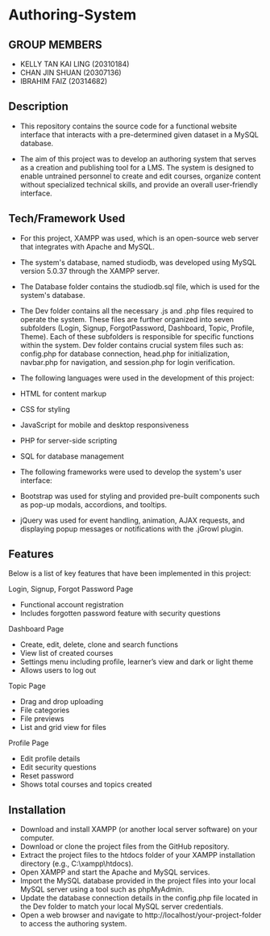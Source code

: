 # Authoring-System
## GROUP MEMBERS
  - KELLY TAN KAI LING (20310184)
  - CHAN JIN SHUAN (20307136)
  - IBRAHIM FAIZ (20314682)

## Description

- This repository contains the source code for a functional website interface that interacts with a pre-determined given dataset in a MySQL database. 

- The aim of this project was to develop an authoring system that serves as a creation and publishing tool for a LMS. The system is designed to enable untrained personnel to create and edit courses, organize content without specialized technical skills, and provide an overall user-friendly interface.

## Tech/Framework Used

- For this project, XAMPP was used, which is an open-source web server that integrates with Apache and MySQL. 

- The system's database, named studiodb, was developed using MySQL version 5.0.37 through the XAMPP server.

- The Database folder contains the studiodb.sql file, which is used for the system's database.

- The Dev folder contains all the necessary .js and .php files required to operate the system. These files are further organized into seven subfolders (Login, Signup, ForgotPassword, Dashboard, Topic, Profile, Theme). Each of these subfolders is responsible for specific functions within the system. Dev folder contains crucial system files such as: config.php for database connection, head.php for initialization, navbar.php for navigation, and session.php for login verification.

- The following languages were used in the development of this project:

- HTML for content markup
- CSS for styling
- JavaScript for mobile and desktop responsiveness
- PHP for server-side scripting
- SQL for database management

- The following frameworks were used to develop the system's user interface:

- Bootstrap was used for styling and provided pre-built components such as pop-up modals, accordions, and tooltips.
- jQuery was used for event handling, animation, AJAX requests, and displaying popup messages or notifications with the .jGrowl plugin.


## Features

Below is a list of key features that have been implemented in this project:

Login, Signup, Forgot Password Page
- Functional account registration
- Includes forgotten password feature with security questions

Dashboard Page
- Create, edit, delete, clone and search functions
- View list of created courses
- Settings menu including profile, learner’s view and dark or light theme
- Allows users to log out
	
Topic Page
- Drag and drop uploading
- File categories
- File previews
- List and grid view for files
	
Profile Page
- Edit profile details
- Edit security questions
- Reset password
- Shows total courses and topics created


## Installation

- Download and install XAMPP (or another local server software) on your computer.
- Download or clone the project files from the GitHub repository.
- Extract the project files to the htdocs folder of your XAMPP installation directory (e.g., C:\xampp\htdocs).
- Open XAMPP and start the Apache and MySQL services.
- Import the MySQL database provided in the project files into your local MySQL server using a tool such as phpMyAdmin.
- Update the database connection details in the config.php file located in the Dev folder to match your local MySQL server credentials.
- Open a web browser and navigate to http://localhost/your-project-folder to access the authoring system.


